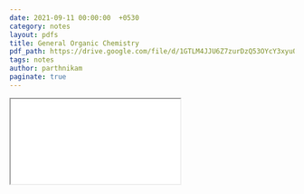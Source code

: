 ```yaml
---
date: 2021-09-11 00:00:00  +0530
category: notes
layout: pdfs
title: General Organic Chemistry
pdf_path: https://drive.google.com/file/d/1GTLM4JJU6Z7zurDzQ53OYcY3xyuQqiPx/preview?usp=sharing
tags: notes
author: parthnikam
paginate: true
---
```


<iframe class="embed-pdf" src="{{ page.pdf_path }}#toolbar=0" seamless="seamless" scrolling="no" style="overflow:hidden"></iframe>
